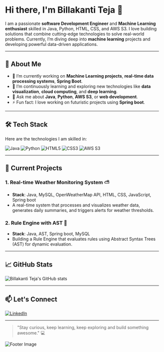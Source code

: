 # Hi there, I'm Billakanti Teja 👋


I am a passionate **software Development Engineer** and **Machine Learning enthusiast** skilled in Java, Python, HTML, CSS, and AWS S3. I love building solutions that combine cutting-edge technologies to solve real-world problems. Currently, I’m diving deep into **machine learning** projects and developing powerful data-driven applications.

---

## 🚀 **About Me**

- 🔭 I’m currently working on **Machine Learning projects**, **real-time data processing systems**, **Spring Boot**.
- 🌱 I’m continuously learning and exploring new technologies like **data visualization**, **cloud computing**, and **deep learning**.
- 💬 Ask me about **Java**, **Python**, **AWS S3**, or **web development**.
- ⚡ Fun fact: I love working on futuristic projects using **Spring boot**.

---

## 🛠 **Tech Stack**

Here are the technologies I am skilled in:

![Java](![image](https://github.com/user-attachments/assets/253582d4-e306-4c33-b7b0-b72ff49b04ca))
![Python](![image](https://github.com/user-attachments/assets/30bd15bc-30fb-4236-98bb-bcea4b2b3c52))
![HTML5](![image](https://github.com/user-attachments/assets/24ce30de-24a6-491e-b892-81d82ec5ed54))
![CSS3](![image](https://github.com/user-attachments/assets/8bd10b48-7caa-4560-abb0-0b88a9bd54b0))
![AWS S3](![image](https://github.com/user-attachments/assets/dd94af8a-38d1-4e57-a774-38e9ff2dda7f))

---

## 🌟 **Current Projects**

### 1. **Real-time Weather Monitoring System** ⛅
- **Stack**: Java, MySQL, OpenWeatherMap API, HTML, CSS, JavaScript, Spring boot
- A real-time system that processes and visualizes weather data, generates daily summaries, and triggers alerts for weather thresholds.

### 2. **Rule Engine with AST** 📐
- **Stack**: Java, AST, Spring boot, MySQL
- Building a Rule Engine that evaluates rules using Abstract Syntax Trees (AST) for dynamic evaluation.

---

## 📈 **GitHub Stats**

![Billakanti Teja's GitHub stats](https://github-readme-stats.vercel.app/api?username=Billakanti-Teja&show_icons=true&theme=radical)

---

## 📫 **Let's Connect**

[![LinkedIn](https://img.shields.io/badge/LinkedIn-0077B5?style=for-the-badge&logo=linkedin&logoColor=white)](www.linkedin.com/in/billakanti-teja-b376b7251)


---

> "Stay curious, keep learning, keep exploring and build something awesome." 💻

![Footer Image](https://via.placeholder.com/1200x200.png?text=Happy+Coding!)
